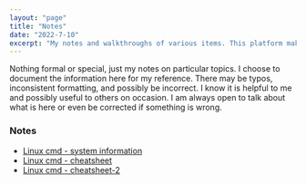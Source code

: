 ```yaml
---
layout: "page"
title: "Notes"
date: "2022-7-10"
excerpt: "My notes and walkthroughs of various items. This platform makes it much easier for me to recall and reference my previous efforts"
---
```

Nothing formal or special, just my notes on particular topics. I choose to document the information here for my reference.  There may be typos, inconsistent formatting, and possibly be incorrect.  I know it is helpful to me and possibly useful to others on occasion. I am always open to talk about what is here or even be corrected if something is wrong.

### Notes
- [Linux cmd - system information](https://raven2six.github.io/notes/Linux-cmd-system-info.markdown)
- [Linux cmd - cheatsheet](/notes/Linux-cmd-cheatsheet.markdown)
- [Linux cmd - cheatsheet-2](https://raven2six.github.io/notes/Linux-cmd-cheatsheet-2.markdown)
